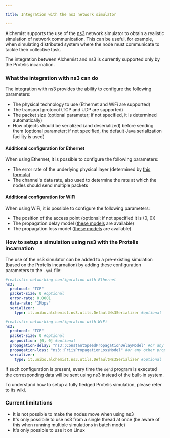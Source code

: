 ```yaml
---

title: Integration with the ns3 network simulator

---
```



Alchemist supports the use of the [ns3](https://www.nsnam.org/) network simulator to obtain a realistic simulation of network communication.
This can be useful, for example, when simulating distributed system where the node must communicate to tackle their collective task. 

The integration between Alchemist and ns3 is currently supported only by the Protelis incarnation. 

### What the integration with ns3 can do

The integration with ns3 provides the ability to configure the following parameters: 

- The physical technology to use (Ethernet and WiFi are supported)
- The transport protocol (TCP and UDP are supported)
- The packet size (optional parameter; if not specified, it is determined automatically)
- How objects should be serialized (and deserialized) before sending them (optional parameter; if not specified, the default Java serialization facility is used)

#### Additional configuration for Ethernet

When using Ethernet, it is possible to configure the following parameters:

- The error rate of the underlying physical layer (determined by [this formula](https://www.nsnam.org/doxygen/error-model_8cc_source.html#l00259))
- The channel's data rate, also used to determine the rate at which the nodes should send multiple packets

#### Additional configuration for WiFi

When using WiFi, it is possible to configure the following parameters:

- The position of the access point (optional; if not specified it is (0, 0))
- The propagation delay model ([these models](https://www.nsnam.org/doxygen/group__propagation.html) are available)
- The propagation loss model ([these models](https://www.nsnam.org/doxygen/group__propagation.html) are available)

### How to setup a simulation using ns3 with the Protelis incarnation

The use of the ns3 simulator can be added to a pre-existing simulation (based on the Protelis incarnation) by adding these configuration parameters to the `.yml` file: 

```yaml
#realistic networking configuration with Ethernet
ns3:
  protocol: "TCP"
  packet-size: 0 #optional
  error-rate: 0.0001
  data-rate: "1Mbps"
  serializer:
    type: it.unibo.alchemist.ns3.utils.DefaultNs3Serializer #optional
```

```yaml
#realistic networking configuration with WiFi
ns3:
  protocol: "TCP"
  packet-size: 0 #optional
  ap-position: [0, 0] #optional
  propagation-delay: "ns3::ConstantSpeedPropagationDelayModel" #or any other propagation delay model
  propagation-loss: "ns3::FriisPropagationLossModel" #or any other propagation loss model
  serializer:
    type: it.unibo.alchemist.ns3.utils.DefaultNs3Serializer #optional
```

If such configuration is present, every time the `send` program is executed the corresponding data will be sent using ns3 instead of the built-in system. 

To understand how to setup a fully fledged Protelis simulation, please refer to its wiki. 

### Current limitations

- It is not possible to make the nodes move when using ns3
- It's only possibile to use ns3 from a single thread at once (be aware of this when running multiple simulations in batch mode)
- It's only possible to use it on Linux
